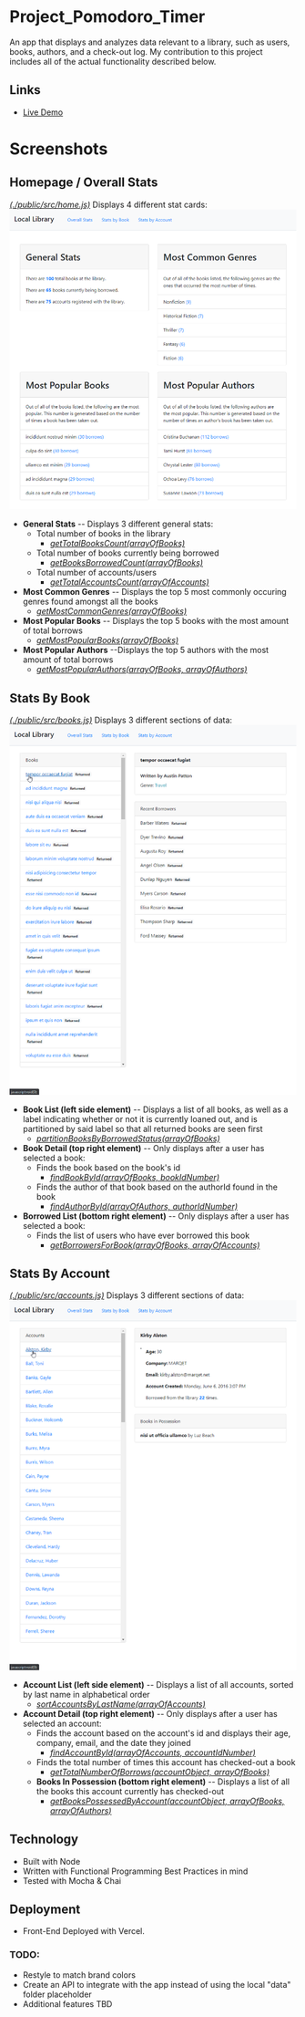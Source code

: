 # Project_Pomodoro_Timer
 An app that displays and analyzes data relevant to a library, such as users, books, authors, and a check-out log. My contribution to this project includes all of the actual functionality described below.
 
## Links
- [Live Demo](https://project-local-library-1-six.vercel.app/)

# Screenshots
## **Homepage / Overall Stats** 
[*(./public/src/home.js)*](https://github.com/TrevorGlascock/Project_Local_Library_1/blob/main/public/src/home.js)
Displays 4 different stat cards:
![Homepage / Overall Stats](https://raw.githubusercontent.com/TrevorGlascock/Project_Local_Library_1/main/Screenshots/Overall-Stats.png)
- **General Stats** -- Displays 3 different general stats:
  - Total number of books in the library
    - [*getTotalBooksCount(arrayOfBooks)*](https://github.com/TrevorGlascock/Project_Local_Library_1/blob/main/public/src/home.js#L1)
  - Total number of books currently being borrowed
    - [*getBooksBorrowedCount(arrayOfBooks)*](https://github.com/TrevorGlascock/Project_Local_Library_1/blob/main/public/src/home.js#L11)
  - Total number of accounts/users
    - [*getTotalAccountsCount(arrayOfAccounts)*](https://github.com/TrevorGlascock/Project_Local_Library_1/blob/main/public/src/home.js#L6)
- **Most Common Genres** -- Displays the top 5 most commonly occuring genres found amongst all the books
  - [*getMostCommonGenres(arrayOfBooks)*](https://github.com/TrevorGlascock/Project_Local_Library_1/blob/main/public/src/home.js#L21)
- **Most Popular Books** -- Displays the top 5 books with the most amount of total borrows
  - [*getMostPopularBooks(arrayOfBooks)*](https://github.com/TrevorGlascock/Project_Local_Library_1/blob/main/public/src/home.js#L38)
- **Most Popular Authors** --Displays the top 5 authors with the most amount of total borrows
  - [*getMostPopularAuthors(arrayOfBooks, arrayOfAuthors)*](https://github.com/TrevorGlascock/Project_Local_Library_1/blob/main/public/src/home.js#L49)

## **Stats By Book** 
[*(./public/src/books.js)*](https://github.com/TrevorGlascock/Project_Local_Library_1/blob/main/public/src/books.js)
Displays 3 different sections of data:
![Stats By Books](https://raw.githubusercontent.com/TrevorGlascock/Project_Local_Library_1/main/Screenshots/Stats-By-Books.png)
- **Book List (left side element)** -- Displays a list of all books, as well as a label indicating whether or not it is currently loaned out, and is partitioned by said label so that all returned books are seen first
  - [*partitionBooksByBorrowedStatus(arrayOfBooks)*](https://github.com/TrevorGlascock/Project_Local_Library_1/blob/main/public/src/books.js#L13)
- **Book Detail (top right element)** -- Only displays after a user has selected a book:
  - Finds the book based on the book's id
    - [*findBookById(arrayOfBooks, bookIdNumber)*](https://github.com/TrevorGlascock/Project_Local_Library_1/blob/main/public/src/books.js#L8)
  - Finds the author of that book based on the authorId found in the book
    - [*findAuthorById(arrayOfAuthors, authorIdNumber)*](https://github.com/TrevorGlascock/Project_Local_Library_1/blob/main/public/src/books.js#L3)
- **Borrowed List (bottom right element)** -- Only displays after a user has selected a book:
  - Finds the list of users who have ever borrowed this book
    - [*getBorrowersForBook(arrayOfBooks, arrayOfAccounts)*](https://github.com/TrevorGlascock/Project_Local_Library_1/blob/main/public/src/books.js#L26)

## **Stats By Account** 
[*(./public/src/accounts.js)*](https://github.com/TrevorGlascock/Project_Local_Library_1/blob/main/public/src/accounts.js)
Displays 3 different sections of data:
![Stats By Accounts](https://raw.githubusercontent.com/TrevorGlascock/Project_Local_Library_1/main/Screenshots/Stats-By-Accounts.png)
- **Account List (left side element)** -- Displays a list of all accounts, sorted by last name in alphabetical order
  - [*sortAccountsByLastName(arrayOfAccounts)*](https://github.com/TrevorGlascock/Project_Local_Library_1/blob/main/public/src/accounts.js#L6)
- **Account Detail (top right element)** -- Only displays after a user has selected an account:
  - Finds the account based on the account's id and displays their age, company, email, and the date they joined
    - [*findAccountById(arrayOfAccounts, accountIdNumber)*](https://github.com/TrevorGlascock/Project_Local_Library_1/blob/main/public/src/accounts.js#L1)
  - Finds the total number of times this account has checked-out a book 
    - [*getTotalNumberOfBorrows(accountObject, arrayOfBooks)*](https://github.com/TrevorGlascock/Project_Local_Library_1/blob/main/public/src/accounts.js#L23)
  - **Books In Possession (bottom right element)** -- Displays a list of all the books this account currently has checked-out
    - [*getBooksPossessedByAccount(accountObject, arrayOfBooks, arrayOfAuthors)*](https://github.com/TrevorGlascock/Project_Local_Library_1/blob/main/public/src/accounts.js#L33)

## Technology
- Built with Node
- Written with Functional Programming Best Practices in mind
- Tested with Mocha & Chai 

## Deployment
- Front-End Deployed with Vercel.


### TODO:
- Restyle to match brand colors
- Create an API to integrate with the app instead of using the local "data" folder placeholder
- Additional features TBD